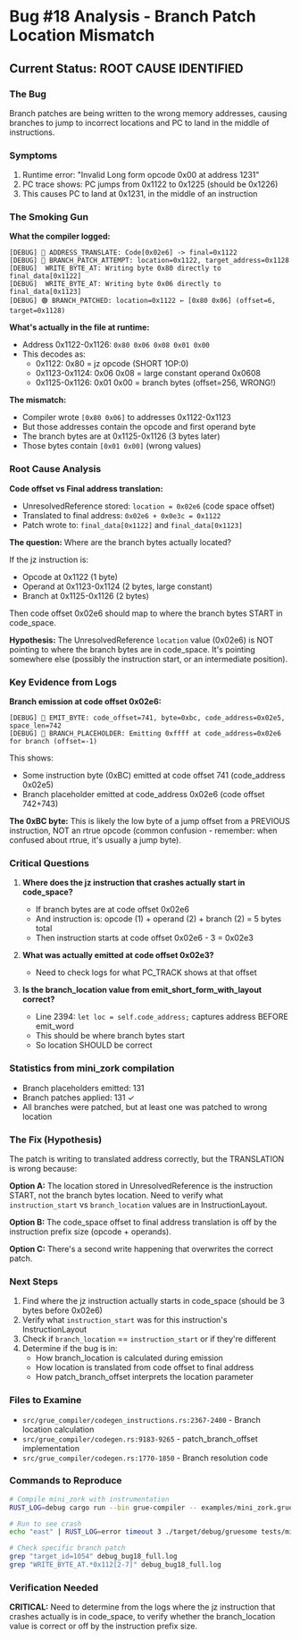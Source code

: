 # Bug #18 Analysis - Branch Patch Location Mismatch

## Current Status: ROOT CAUSE IDENTIFIED

### The Bug
Branch patches are being written to the wrong memory addresses, causing branches to jump to incorrect locations and PC to land in the middle of instructions.

### Symptoms
1. Runtime error: "Invalid Long form opcode 0x00 at address 1231"
2. PC trace shows: PC jumps from 0x1122 to 0x1225 (should be 0x1226)
3. This causes PC to land at 0x1231, in the middle of an instruction

### The Smoking Gun

**What the compiler logged:**
```
[DEBUG] 📍 ADDRESS_TRANSLATE: Code[0x02e6] -> final=0x1122
[DEBUG] 🔧 BRANCH_PATCH_ATTEMPT: location=0x1122, target_address=0x1128
[DEBUG]  WRITE_BYTE_AT: Writing byte 0x80 directly to final_data[0x1122]
[DEBUG]  WRITE_BYTE_AT: Writing byte 0x06 directly to final_data[0x1123]
[DEBUG] 🟢 BRANCH_PATCHED: location=0x1122 ← [0x80 0x06] (offset=6, target=0x1128)
```

**What's actually in the file at runtime:**
- Address 0x1122-0x1126: `0x80 0x06 0x08 0x01 0x00`
- This decodes as:
  - 0x1122: 0x80 = jz opcode (SHORT 1OP:0)
  - 0x1123-0x1124: 0x06 0x08 = large constant operand 0x0608
  - 0x1125-0x1126: 0x01 0x00 = branch bytes (offset=256, WRONG!)

**The mismatch:**
- Compiler wrote `[0x80 0x06]` to addresses 0x1122-0x1123
- But those addresses contain the opcode and first operand byte
- The branch bytes are at 0x1125-0x1126 (3 bytes later)
- Those bytes contain `[0x01 0x00]` (wrong values)

### Root Cause Analysis

**Code offset vs Final address translation:**
- UnresolvedReference stored: `location = 0x02e6` (code space offset)
- Translated to final address: `0x02e6 + 0x0e3c = 0x1122`
- Patch wrote to: `final_data[0x1122]` and `final_data[0x1123]`

**The question:** Where are the branch bytes actually located?

If the jz instruction is:
- Opcode at 0x1122 (1 byte)
- Operand at 0x1123-0x1124 (2 bytes, large constant)
- Branch at 0x1125-0x1126 (2 bytes)

Then code offset 0x02e6 should map to where the branch bytes START in code_space.

**Hypothesis:** The UnresolvedReference `location` value (0x02e6) is NOT pointing to where the branch bytes are in code_space. It's pointing somewhere else (possibly the instruction start, or an intermediate position).

### Key Evidence from Logs

**Branch emission at code offset 0x02e6:**
```
[DEBUG] 📝 EMIT_BYTE: code_offset=741, byte=0xbc, code_address=0x02e5, space_len=742
[DEBUG] 🔵 BRANCH_PLACEHOLDER: Emitting 0xffff at code_address=0x02e6 for branch (offset=-1)
```

This shows:
- Some instruction byte (0xBC) emitted at code offset 741 (code_address 0x02e5)
- Branch placeholder emitted at code_address 0x02e6 (code offset 742+743)

**The 0xBC byte:** This is likely the low byte of a jump offset from a PREVIOUS instruction, NOT an rtrue opcode (common confusion - remember: when confused about rtrue, it's usually a jump byte).

### Critical Questions

1. **Where does the jz instruction that crashes actually start in code_space?**
   - If branch bytes are at code offset 0x02e6
   - And instruction is: opcode (1) + operand (2) + branch (2) = 5 bytes total
   - Then instruction starts at code offset 0x02e6 - 3 = 0x02e3

2. **What was actually emitted at code offset 0x02e3?**
   - Need to check logs for what PC_TRACK shows at that offset

3. **Is the branch_location value from emit_short_form_with_layout correct?**
   - Line 2394: `let loc = self.code_address;` captures address BEFORE emit_word
   - This should be where branch bytes start
   - So location SHOULD be correct

### Statistics from mini_zork compilation

- Branch placeholders emitted: 131
- Branch patches applied: 131 ✓
- All branches were patched, but at least one was patched to wrong location

### The Fix (Hypothesis)

The patch is writing to translated address correctly, but the TRANSLATION is wrong because:

**Option A:** The location stored in UnresolvedReference is the instruction START, not the branch bytes location. Need to verify what `instruction_start` vs `branch_location` values are in InstructionLayout.

**Option B:** The code_space offset to final address translation is off by the instruction prefix size (opcode + operands).

**Option C:** There's a second write happening that overwrites the correct patch.

### Next Steps

1. Find where the jz instruction actually starts in code_space (should be 3 bytes before 0x02e6)
2. Verify what `instruction_start` was for this instruction's InstructionLayout
3. Check if `branch_location` == `instruction_start` or if they're different
4. Determine if the bug is in:
   - How branch_location is calculated during emission
   - How location is translated from code offset to final address
   - How patch_branch_offset interprets the location parameter

### Files to Examine

- `src/grue_compiler/codegen_instructions.rs:2367-2400` - Branch location calculation
- `src/grue_compiler/codegen.rs:9183-9265` - patch_branch_offset implementation
- `src/grue_compiler/codegen.rs:1770-1850` - Branch resolution code

### Commands to Reproduce

```bash
# Compile mini_zork with instrumentation
RUST_LOG=debug cargo run --bin grue-compiler -- examples/mini_zork.grue -o tests/mini_zork.z3 2>&1 | tee debug_bug18_full.log

# Run to see crash
echo "east" | RUST_LOG=error timeout 3 ./target/debug/gruesome tests/mini_zork.z3

# Check specific branch patch
grep "target_id=1054" debug_bug18_full.log
grep "WRITE_BYTE_AT.*0x112[2-7]" debug_bug18_full.log
```

### Verification Needed

**CRITICAL:** Need to determine from the logs where the jz instruction that crashes actually is in code_space, to verify whether the branch_location value is correct or off by the instruction prefix size.
